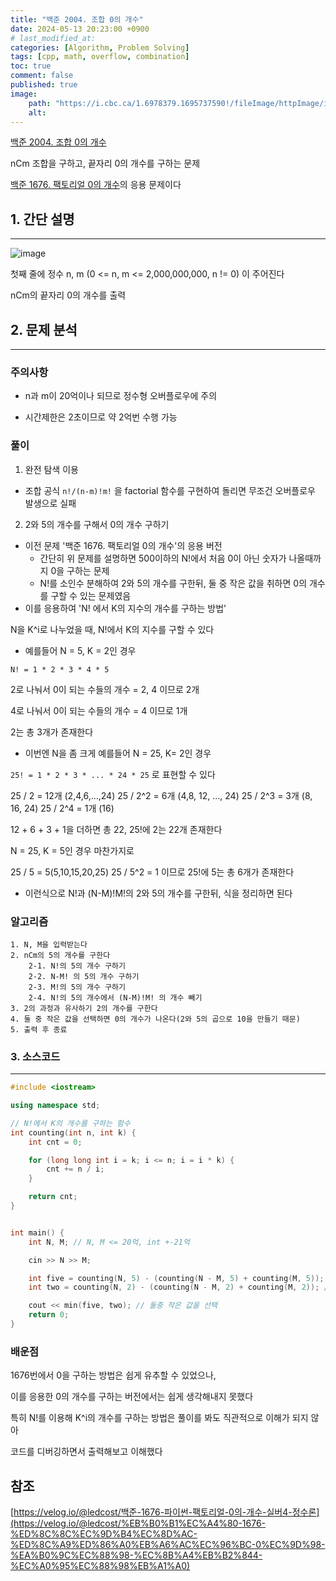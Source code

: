 ```yaml
---
title: "백준 2004. 조합 0의 개수"
date: 2024-05-13 20:23:00 +0900
# last_modified_at: 
categories: [Algorithm, Problem Solving] 
tags: [cpp, math, overflow, combination] 
toc: true
comment: false
published: true
image:
    path: "https://i.cbc.ca/1.6978379.1695737590!/fileImage/httpImage/image.jpg_gen/derivatives/16x9_780/2193471287.jpg"
    alt: 
---
```


[백준 2004. 조합 0의 개수](https://www.acmicpc.net/problem/2004) 

nCm 조합을 구하고, 끝자리 0의 개수를 구하는 문제

[백준 1676. 팩토리얼 0의 개수](https://www.acmicpc.net/problem/1676)의 응용 문제이다


## 1. 간단 설명
---

![image](https://github.com/jinhg0214/jinhg0214.github.io/assets/70011316/88347488-698c-49b9-b5b7-7db47fec614c)

첫째 줄에 정수 n, m (0 <= n, m <= 2,000,000,000, n != 0) 이 주어진다

nCm의 끝자리 0의 개수를 출력

## 2. 문제 분석
---

### 주의사항
- n과 m이 20억이나 되므로 정수형 오버플로우에 주의

- 시간제한은 2초이므로 약 2억번 수행 가능

### 풀이
1. 완전 탐색 이용
- 조합 공식 `n!/(n-m)!m!` 을 factorial 함수를 구현하여 돌리면 무조건 오버플로우 발생으로 실패

2. 2와 5의 개수를 구해서 0의 개수 구하기
- 이전 문제 '백준 1676. 팩토리얼 0의 개수'의 응용 버전
	- 간단히 위 문제를 설명하면 500이하의 N!에서 처음 0이 아닌 숫자가 나올때까지 0을 구하는 문제
	- N!를 소인수 분해하여 2와 5의 개수를 구한뒤, 둘 중 작은 값을 취하면 0의 개수를 구할 수 있는 문제였음
- 이를 응용하여 'N! 에서 K의 지수의 개수를 구하는 방법'

N을 K^i로 나누었을 때, N!에서 K의 지수를 구할 수 있다

- 예를들어 N = 5, K = 2인 경우

`N! = 1 * 2 * 3 * 4 * 5`

2로 나눠서 0이 되는 수들의 개수 = 2, 4 이므로 2개

4로 나눠서 0이 되는 수들의 개수 = 4 이므로 1개

2는 총 3개가 존재한다

- 이번엔 N을 좀 크게 예를들어 N = 25, K= 2인 경우

`25! = 1 * 2 * 3 * ... * 24 * 25` 로 표현할 수 있다

25 / 2 = 12개 (2,4,6,...,24) 
25 / 2^2 = 6개 (4,8, 12, ..., 24)
25 / 2^3 = 3개 (8, 16, 24)
25 / 2^4 = 1개 (16)

12 + 6 + 3 + 1을 더하면 총 22, 25!에 2는 22개 존재한다

N = 25, K = 5인 경우 마찬가지로

25 / 5 = 5(5,10,15,20,25) 
25 / 5^2 = 1 이므로
25!에 5는 총 6개가 존재한다

- 이런식으로 N!과 (N-M)!M!의 2와 5의 개수를 구한뒤, 식을 정리하면 된다
  

### 알고리즘
```
1. N, M을 입력받는다
2. nCm의 5의 개수를 구한다
	2-1. N!의 5의 개수 구하기
	2-2. N-M! 의 5의 개수 구하기
	2-3. M!의 5의 개수 구하기
	2-4. N!의 5의 개수에서 (N-M)!M! 의 개수 빼기
3. 2의 과정과 유사하기 2의 개수를 구한다
4. 둘 중 작은 값을 선택하면 0의 개수가 나온다(2와 5의 곱으로 10을 만들기 때문)
5. 출력 후 종료
```

### 3. 소스코드
---

```cpp
#include <iostream>

using namespace std;

// N!에서 K의 개수를 구하는 함수 
int counting(int n, int k) {
	int cnt = 0;

	for (long long int i = k; i <= n; i = i * k) {
		cnt += n / i;
	}

	return cnt;
}


int main() {
	int N, M; // N, M <= 20억, int +-21억

	cin >> N >> M;

	int five = counting(N, 5) - (counting(N - M, 5) + counting(M, 5)); 
	int two = counting(N, 2) - (counting(N - M, 2) + counting(M, 2)); // 합은 21억을 넘지 못함

	cout << min(five, two); // 둘중 작은 값을 선택 
	return 0;
}

```

### 배운점
1676번에서 0을 구하는 방법은 쉽게 유추할 수 있었으나, 

이를 응용한 0의 개수를 구하는 버전에서는 쉽게 생각해내지 못했다

특히 N!를 이용해 K^i의 개수를 구하는 방법은 풀이를 봐도 직관적으로 이해가 되지 않아 

코드를 디버깅하면서 출력해보고 이해했다


## 참조

[https://velog.io/@ledcost/백준-1676-파이썬-팩토리얼-0의-개수-실버4-정수론](https://velog.io/@ledcost/%EB%B0%B1%EC%A4%80-1676-%ED%8C%8C%EC%9D%B4%EC%8D%AC-%ED%8C%A9%ED%86%A0%EB%A6%AC%EC%96%BC-0%EC%9D%98-%EA%B0%9C%EC%88%98-%EC%8B%A4%EB%B2%844-%EC%A0%95%EC%88%98%EB%A1%A0)
